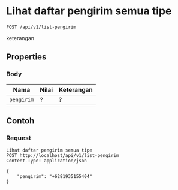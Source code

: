 # Lihat daftar pengirim semua tipe
```http
POST /api/v1/list-pengirim
```
keterangan
## Properties
### Body
Nama  | Nilai | Keterangan
--- | --- | ---
<code>pengirim</code> | ? | ?

## Contoh

### Request
```http
Lihat daftar pengirim semua tipe
POST http://localhost/api/v1/list-pengirim
Content-Type: application/json

{
    "pengirim": "+6281935155404"
}
```

